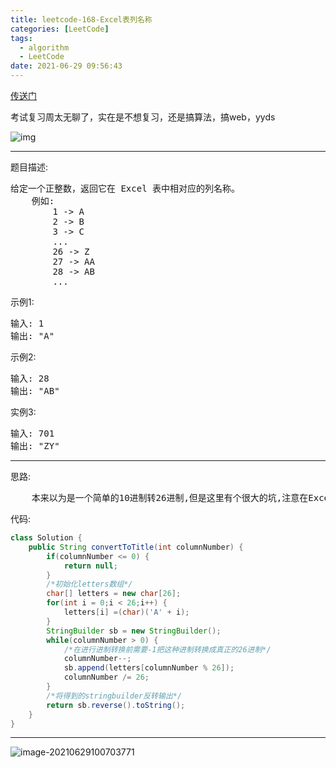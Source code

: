 ```yaml
---
title: leetcode-168-Excel表列名称
categories: [LeetCode]
tags:
  - algorithm
  - LeetCode
date: 2021-06-29 09:56:43
---
```


<a href="https://leetcode-cn.com/problems/excel-sheet-column-title/">传送门</a>

考试复习周太无聊了，实在是不想复习，还是搞算法，搞web，yyds

![img](https://gitee.com/cao_ziqiang/img/raw/master/20210629101008.jpeg)

<hr/>

题目描述:

<pre>
给定一个正整数，返回它在 Excel 表中相对应的列名称。
	例如:
        1 -> A
    	2 -> B
    	3 -> C
    	...
    	26 -> Z
    	27 -> AA
    	28 -> AB 
    	...
</pre>

示例1:

<pre>
输入: 1
输出: "A"
</pre>

示例2:

<pre>
输入: 28
输出: "AB"
</pre>

实例3:

<pre>
输入: 701
输出: "ZY"
</pre>

<hr/>

思路:

<pre>
    本来以为是一个简单的10进制转26进制,但是这里有个很大的坑,注意在Excel中,没有0的,就是说26是存在的,而0是不存在的,也就是说26要表示成为Z,而不是A0...,所以我们在进行计算的时候,有一个很关键的地方就是需要减1,不能直接模26,直接模会有数组越界。。。所以在模之前需要减1，把这种奇怪的进制转26进制！！！
</pre>

代码:

```java
class Solution {
    public String convertToTitle(int columnNumber) {
        if(columnNumber <= 0) {
            return null;
        }
        /*初始化letters数组*/
        char[] letters = new char[26];
        for(int i = 0;i < 26;i++) {
            letters[i] =(char)('A' + i);
        }
        StringBuilder sb = new StringBuilder();
        while(columnNumber > 0) {
			/*在进行进制转换前需要-1把这种进制转换成真正的26进制*/
            columnNumber--;
            sb.append(letters[columnNumber % 26]);
            columnNumber /= 26;
        }
        /*将得到的stringbuilder反转输出*/
        return sb.reverse().toString();
    }
}
```

<hr/>

![image-20210629100703771](https://gitee.com/cao_ziqiang/img/raw/master/20210629100703.png)

